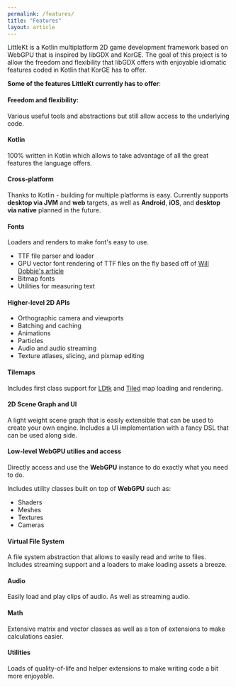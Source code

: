 ```yaml
---
permalink: /features/
title: "Features"
layout: article
---
```


LittleKt is a Kotlin multiplatform 2D game development framework based on WebGPU that is inspired by libGDX and KorGE. The goal of this project is to allow the freedom and flexibility that libGDX offers with enjoyable idiomatic features coded in Kotlin that KorGE has to offer.

**Some of the features LittleKt currently has to offer**:

#### Freedom and flexibility:

Various useful tools and abstractions but still allow access to the underlying code.

#### Kotlin

100% written in Kotlin which allows to take advantage of all the great features the language offers.

#### Cross-platform

Thanks to Kotlin - building for multiple platforms is easy. Currently supports **desktop via JVM** and **web** targets, as well as **Android**, **iOS**, and **desktop via native** planned in the future.

#### Fonts

Loaders and renders to make font's easy to use.

-   TTF file parser and loader
-   GPU vector font rendering of TTF files on the fly based off of [Will Dobbie's article](https://wdobbie.com/post/gpu-text-rendering-with-vector-textures/)
-   Bitmap fonts
-   Utilities for measuring text

#### Higher-level 2D APIs

-   Orthographic camera and viewports
-   Batching and caching
-   Animations
-   Particles
-   Audio and audio streaming
-   Texture atlases, slicing, and pixmap editing

#### Tilemaps

Includes first class support for [LDtk](https://ldtk.io) and [Tiled](https://www.mapeditor.org/) map loading and rendering.

#### 2D Scene Graph and UI

A light weight scene graph that is easily extensible that can be used to create your own engine. Includes a UI implementation with a fancy DSL that can be used along side.

#### Low-level WebGPU utilies and access

Directly access and use the **WebGPU** instance to do exactly what you need to do.

Includes utility classes built on top of **WebGPU** such as:

-   Shaders
-   Meshes
-   Textures
-   Cameras

#### Virtual File System

A file system abstraction that allows to easily read and write to files. Includes streaming support and a loaders to make loading assets a breeze.

#### Audio

Easily load and play clips of audio. As well as streaming audio.

#### Math

Extensive matrix and vector classes as well as a ton of extensions to make calculations easier.

#### Utilities

Loads of quality-of-life and helper extensions to make writing code a bit more enjoyable.
